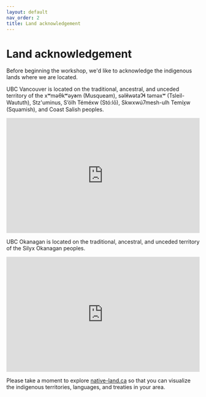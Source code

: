 ```yaml
---
layout: default
nav_order: 2
title: Land acknowledgement 
---
```

# Land acknowledgement

Before beginning the workshop, we'd like to acknowledge the indigenous lands where we are located.    

UBC Vancouver is located on the traditional, ancestral, and unceded territory of the xʷməθkʷəy̓əm (Musqueam), səl̓ilwətaɁɬ təməxʷ (Tsleil-Waututh), Stz'uminus, S’ólh Téméxw (Stó:lō), Skwxwú7mesh-ulh Temíx̱w (Squamish), and Coast Salish peoples.
<iframe src="https://native-land.ca/api/embed/embed.html?maps=territories&position=49.268264,-123.157480" style="width:100%; height:300px; border:none;"></iframe>

UBC Okanagan is located on the traditional, ancestral, and unceded territory of the Silyx Okanagan peoples.
<iframe src="https://native-land.ca/api/embed/embed.html?maps=territories&position=49.863613, -119.564461" style="width:100%; height:300px; border:none;"></iframe>

Please take a moment to explore [native-land.ca](https://native-land.ca/) so that you can visualize the indigenous territories, languages, and treaties in your area.
